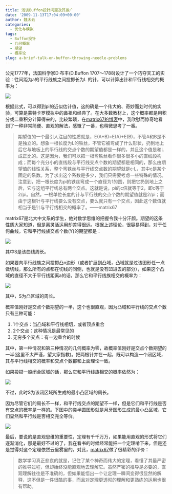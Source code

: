 ```yaml
---
title: 浅谈Buffon投针问题及其推广
date: '2009-11-13T17:04:09+00:00'
author: 魏太云
categories:
  - 优化与模拟
tags:
  - Buffon投针
  - 几何概率
  - 期望
  - 概率论
slug: a-brief-talk-on-buffon-throwing-needle-problems
---
```


公元1777年，法国科学家D·布丰(D.Buffon 1707～1788)设计了一个巧夺天工的实验：往间距为a的平行线族之间投掷长为L 的针，可以计算出针和平行线相交的概率为：

![](http://web.archive.org/web/20110613061446/http://taiyun.cos.name/wp-content/uploads/2009/11/pi_2ltopia.png)

根据此式，可以得到pi的近似估计值，这的确是一个伟大的、奇妙而划时代的实验，可算是蒙特卡罗模拟中的鼻祖和经典了。在大多数教材上，这个概率都是用积分或二重积分计算得来的，比较繁琐，在[matrix67的博客](http://www.matrix67.com/blog/archives/2494)中，我欣慰而惊奇地看到了一种非常简便、直观的解法，感慨了一番，也稍微思考了一番。

> 期望值的一个最引人注目的性质就是，E(A+B)=E(A)+E(B)，不管A和B是不是独立的。想象一根长度为L的铁丝，不管它被弯成了什么形状，扔到地上后它与地板上的平行线的交点个数的期望值都是一样的，并且这个值是和L成正比的。这是因为，我们可以把一根弯铁丝看作很多很多小的直线段构成；而每个充分小的直线段与平行线交点个数的期望都是相同的，那么由期望值的线性关系，整个弯铁丝与平行线交点数的期望就是c·L，其中c是某个固定的系数。为了求出这个系数是多少，我们只需要考虑一些特殊的情况。注意到，把一根长度为pi的铁丝弯成一个直径为1的圆，则把它扔到地上之后，它与这组平行线总有两个交点。这就是说，pi的c倍就等于2，即c等于2/pi。自然，一根单位长度的针与平行线的交点个数的期望值就是2/pi；而由于这根针与平行线要么没有交点，要么就只有一个交点，因此这个数值就相当于是针与平行线相交的概率了。——matrix67

<!--more-->matrix67是北大中文系的学生，他对数学思维的把握令我十分汗颜。期望的这条性质大家知道，但是离灵活运用却差得很远。根据上述理论，很容易得到，对于任何曲线，它和平行线族交点个数(Y)的期望都是：

![](http://web.archive.org/web/20110613061446/http://taiyun.cos.name/wp-content/uploads/2009/11/pi_2ltopia.png)

其中S是该曲线周长。

如果要向平行线族之间投掷凸n边形（或者扩展到凸域，凸域就是过该图形任一点做切线，那么所有的点都在切线的同侧，也就是没有凹进去的部分），如果这个凸域的直径不大于平行线距离a的话，那么它和平行线族相交的概率为：

![](http://web.archive.org/web/20110613061446/http://taiyun.cos.name/wp-content/uploads/2009/11/pi_2ltopia.png)

其中，S为凸区域的周长。

概率值刚好是交点个数期望的一半，这个也很直观，因为凸域和平行线的交点个数只有三种可能：

1. 1个交点：当凸域和平行线相切，或者顶点重合
1. 2个交点：这种情况是最常见的
1. 无穷多个交点：有一边重合的时候

其中，第一种情况和第三种情况的几何概率为零，故概率值刚好是交点个数期望的一半(这里不太严谨，望大家指教)。把两根针并在一起，既可以构造一个闭区域，其与平行线相交的概率和交点个数都和上面理论一致。

如果投掷一般闭合区域的话，那么它和平行线族相交的概率依然为：

![](http://web.archive.org/web/20110613061446/http://taiyun.cos.name/wp-content/uploads/2009/11/pi_2ltopia.png)

不过，此时S为该闭区域所生成的最小凸区域的周长。

因为尽管它们的周长不一样，和平行线交点的期望不一样，但是它们和平行线是否有交点的概率是一样的。下图中的类半圆图形就是月牙图形生成的最小凸区域，它们显然和平行线是否相交完全等价。

![](https://uploads.cosx.org/wp-content/uploads/2009/11/semicircle2.gif)

最后，要说的是直观思维的重要性，定理有千千万万，如果能用直观的形式将它们逐渐消化，那是最好不过的了，我在看书的时候经常能把一个定理啃下来，但是还是觉得对这个定理依然云里雾里的。对此，[matrix67](http://www.matrix67.com/blog/archives/2494)做了很精彩的评价：

> 数学学习真正悲哀的就是，记住了某个神奇而伟大的定理，看懂了其最严密的推导过程，但却始终没能直观地去理解它。虽然严密的推导是必要的，直观理解往往是不准确的，但如果能悟出一个让定理一瞬间变得很显然的解释，这不但是一件很酷的事，而且对定理更透彻的理解和更熟练的运用也很有帮助。
